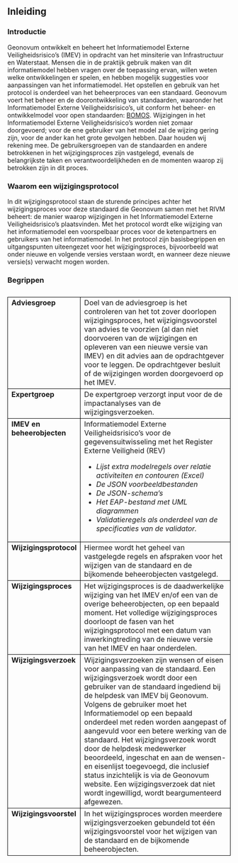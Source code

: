 ## Inleiding

### Introductie

Geonovum ontwikkelt en beheert het Informatiemodel Externe Veiligheidsrisico’s (IMEV) in opdracht van het minsiterie van Infrastructuur en Waterstaat. Mensen die in de praktijk gebruik maken van dit informatiemodel hebben vragen over de toepassing ervan, willen weten welke ontwikkelingen er spelen, en hebben mogelijk suggesties voor aanpassingen van het informatiemodel.
Het opstellen en gebruik van het protocol is onderdeel van het beheerproces van een standaard. Geonovum voert het beheer en de doorontwikkeling van standaarden, waaronder het Informatiemodel Externe Veiligheidsrisico’s, uit conform het beheer- en ontwikkelmodel voor open standaarden: <a href='https://www.logius.nl/diensten/bomos' target='_blank'>BOMOS</a>.
Wijzigingen in het Informatiemodel Externe Veiligheidsrisico’s worden niet zomaar doorgevoerd; voor de ene gebruiker van het model zal de wijzing gering zijn, voor de ander kan het grote gevolgen hebben. Daar houden wij rekening mee. De gebruikersgroepen van de standaarden en andere betrokkenen in het wijzigingsproces zijn vastgelegd, evenals de belangrijkste taken en verantwoordelijkheden en de momenten waarop zij betrokken zijn in dit proces.

### Waarom een wijzigingsprotocol

In dit wijzigingsprotocol staan de sturende principes achter het wijzigingsproces voor deze standaard die Geonovum samen met het RIVM beheert: de manier waarop wijzigingen in het Informatiemodel Externe Veiligheidsrisico’s plaatsvinden. Met het protocol wordt elke wijziging van het informatiemodel een voorspelbaar proces voor de ketenpartners en gebruikers van het informatiemodel. In het protocol zijn basisbegrippen en uitgangspunten uiteengezet voor het wijzigingsproces, bijvoorbeeld wat onder nieuwe en volgende versies verstaan wordt, en wanneer deze nieuwe versie(s) verwacht mogen worden.

### Begrippen

<table style='width: 100%;'><caption></caption>
<colgroup><col id='col1' style='width: 28.25374531835206%;'
<col id='col2' style='width: 71.74625468164794%;'
</colgroup>
<tbody valign='top'><tr><td align='left' style='border-top: 0.5pt solid #000000; border-left: 0.5pt solid #000000; border-bottom: 0.5pt solid #000000; border-right: 0.5pt solid #000000; background-color: none;'><b>Adviesgroep</b>

</td>
<td align='left' style='border-top: 0.5pt solid #000000; border-left: 0.5pt solid #000000; border-bottom: 0.5pt solid #000000; border-right: 0.5pt solid #000000; background-color: none;'>Doel van de adviesgroep is het controleren van het tot zover doorlopen wijzigingsproces, het wijzigingsvoorstel van advies te voorzien (al dan niet doorvoeren van de wijzigingen en opleveren van een nieuwe versie van IMEV) en dit advies aan de opdrachtgever voor te leggen. De opdrachtgever besluit of de wijzigingen worden doorgevoerd op het IMEV.  

</aside>

</td>
</tr>
<tr><td align='left' style='border-top: 0.5pt solid #000000; border-left: 0.5pt solid #000000; border-bottom: 0.5pt solid #000000; border-right: 0.5pt solid #000000; background-color: none;'><b>Expertgroep</b>


</td>
<td align='left' style='border-top: 0.5pt solid #000000; border-left: 0.5pt solid #000000; border-bottom: 0.5pt solid #000000; border-right: 0.5pt solid #000000; background-color: none;'>De expertgroep verzorgt input voor de de impactanalyses van de wijzigingsverzoeken.

</td>
</tr>
<tr><td align='left' style='border-top: 0.5pt solid #000000; border-left: 0.5pt solid #000000; border-bottom: 0.5pt solid #000000; border-right: 0.5pt solid #000000; background-color: none;'><b>IMEV en beheerobjecten</b>

</td>
<td align='left' style='border-top: 0.5pt solid #000000; border-left: 0.5pt solid #000000; border-bottom: 0.5pt solid #000000; border-right: 0.5pt solid #000000; background-color: none;'>Informatiemodel Externe Veiligheidsrisico’s voor de gegevensuitwisseling met het Register Externe Veiligheid (REV)

<ul><li><i>Lijst extra modelregels over relatie activiteiten en contouren</i> <i>(Excel)</i></li>
<li><i>De JSON voorbeeldbestanden</i></li>
<li><i>De JSON-schema’s</i></li>
<li><i>Het EAP-bestand met UML diagrammen</i></li>
<li><i>Validatieregels als onderdeel van de specificaties van de validator</i><i>.</i> </li>
</ul>

</td>
</tr>
<tr><td align='left' style='border-top: 0.5pt solid #000000; border-left: 0.5pt solid #000000; border-bottom: 0.5pt solid #000000; border-right: 0.5pt solid #000000; background-color: none;'><b>Wijzigingsprotocol</b>

</td>
<td align='left' style='border-top: 0.5pt solid #000000; border-left: 0.5pt solid #000000; border-bottom: 0.5pt solid #000000; border-right: 0.5pt solid #000000; background-color: none;'>Hiermee wordt het geheel van vastgelegde regels en afspraken voor het wijzigen van de standaard en de bijkomende beheerobjecten vastgelegd.

</td>
</tr>
<tr><td align='left' style='border-top: 0.5pt solid #000000; border-left: 0.5pt solid #000000; border-bottom: 0.5pt solid #000000; border-right: 0.5pt solid #000000; background-color: none;'><b>Wijzigingsproces</b>

</td>
<td align='left' style='border-top: 0.5pt solid #000000; border-left: 0.5pt solid #000000; border-bottom: 0.5pt solid #000000; border-right: 0.5pt solid #000000; background-color: none;'>Het wijzigingsproces is de daadwerkelijke wijziging van het IMEV en/of een van de overige beheerobjecten, op een bepaald moment. Het volledige wijzigingsproces doorloopt de fasen van het wijzigingsprotocol met een datum van inwerkingtreding van de nieuwe versie van het IMEV en haar onderdelen. 

</td>
</tr>
<tr><td align='left' style='border-top: 0.5pt solid #000000; border-left: 0.5pt solid #000000; border-bottom: 0.5pt solid #000000; border-right: 0.5pt solid #000000; background-color: none;'><b>Wijzigingsverzoek</b>

</td>
<td align='left' style='border-top: 0.5pt solid #000000; border-left: 0.5pt solid #000000; border-bottom: 0.5pt solid #000000; border-right: 0.5pt solid #000000; background-color: none;'>Wijzigingsverzoeken zijn wensen of eisen voor aanpassing van de standaard. Een wijzigingsverzoek wordt door een gebruiker van de standaard ingediend bij de helpdesk van IMEV bij Geonovum. Volgens de gebruiker moet het Informatiemodel op een bepaald onderdeel met reden worden aangepast of aangevuld voor een betere werking van de standaard. Het wijzigingsverzoek wordt door de helpdesk medewerker beoordeeld, ingeschat en aan de wensen- en eisenlijst toegevoegd, die inclusief status inzichtelijk is via de Geonovum website. Een wijzigingsverzoek dat niet wordt ingewilligd, wordt beargumenteerd afgewezen.

</td>
</tr>
<tr><td align='left' style='border-top: 0.5pt solid #000000; border-left: 0.5pt solid #000000; border-bottom: 0.5pt solid #000000; border-right: 0.5pt solid #000000; background-color: none;'><b>Wijzigingsvoorstel</b> 

</td>
<td align='left' style='border-top: 0.5pt solid #000000; border-left: 0.5pt solid #000000; border-bottom: 0.5pt solid #000000; border-right: 0.5pt solid #000000; background-color: none;'>In het wijzigingsproces worden meerdere wijzigingsverzoeken gebundeld tot één wijzigingsvoorstel voor het wijzigen van de standaard en de bijkomende beheerobjecten. 

</td>
</tr>
</tbody>
</table>

